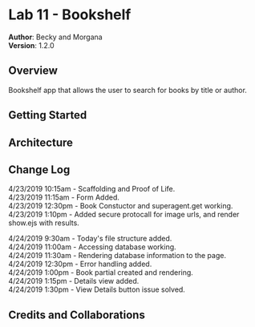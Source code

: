 # Lab 11 - Bookshelf  
  
**Author**: Becky and Morgana  
**Version**: 1.2.0  
  
## Overview  
  
Bookshelf app that allows the user to search for books by title or author.  
  
## Getting Started  
  
## Architecture  
  
## Change Log  
  
4/23/2019 10:15am - Scaffolding and Proof of Life.  
4/23/2019 11:15am - Form Added.  
4/23/2019 12:30pm - Book Constuctor and superagent.get working.  
4/23/2019 1:10pm - Added secure protocall for image urls, and render show.ejs with results.  
  
4/24/2019 9:30am - Today's file structure added.  
4/24/2019 11:00am - Accessing database working.  
4/24/2019 11:30am - Rendering database information to the page.  
4/24/2019 12:30pm - Error handling added.  
4/24/2019 1:00pm - Book partial created and rendering.  
4/24/2019 1:15pm - Details view added.  
4/24/2019 1:30pm - View Details button issue solved.          
<!-- 01-01-2001 4:59pm - Application now has a fully-functional express server, with GET and POST routes for the book resource. -->
  
## Credits and Collaborations  
  